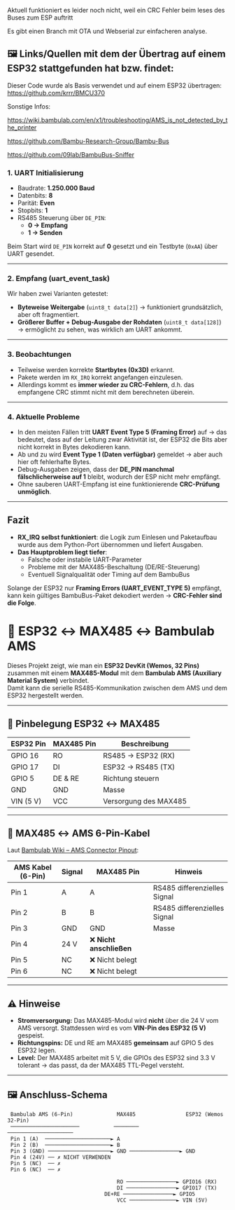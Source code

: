 Aktuell funktioniert es leider noch nicht, weil ein CRC Fehler beim leses des Buses zum ESP auftritt

Es gibt einen Branch mit OTA und Webserial zur einfacheren analyse.

## 🖼️ Links/Quellen mit dem der Übertrag auf einem ESP32 stattgefunden hat bzw. findet:

Dieser Code wurde als Basis verwendet und auf einem ESP32 übertragen:
https://github.com/krrr/BMCU370

Sonstige Infos:

https://wiki.bambulab.com/en/x1/troubleshooting/AMS_is_not_detected_by_the_printer

https://github.com/Bambu-Research-Group/Bambu-Bus


https://github.com/09lab/BambuBus-Sniffer

### 1. UART Initialisierung
- Baudrate: **1.250.000 Baud**  
- Datenbits: **8**  
- Parität: **Even**  
- Stopbits: **1**  
- RS485 Steuerung über `DE_PIN`:  
  - **0 → Empfang**  
  - **1 → Senden**  

Beim Start wird `DE_PIN` korrekt auf **0** gesetzt und ein Testbyte (`0xAA`) über UART gesendet.

---

### 2. Empfang (uart_event_task)
Wir haben zwei Varianten getestet:
- **Byteweise Weitergabe** (`uint8_t data[2]`) → funktioniert grundsätzlich, aber oft fragmentiert.  
- **Größerer Buffer + Debug-Ausgabe der Rohdaten** (`uint8_t data[128]`) → ermöglicht zu sehen, was wirklich am UART ankommt.  

---

### 3. Beobachtungen
- Teilweise werden korrekte **Startbytes (0x3D)** erkannt.  
- Pakete werden im `RX_IRQ` korrekt angefangen einzulesen.  
- Allerdings kommt es **immer wieder zu CRC-Fehlern**, d.h. das empfangene CRC stimmt nicht mit dem berechneten überein.  

---

### 4. Aktuelle Probleme
- In den meisten Fällen tritt **UART Event Type 5 (Framing Error)** auf → das bedeutet, dass auf der Leitung zwar Aktivität ist, der ESP32 die Bits aber nicht korrekt in Bytes dekodieren kann.  
- Ab und zu wird **Event Type 1 (Daten verfügbar)** gemeldet → aber auch hier oft fehlerhafte Bytes.  
- Debug-Ausgaben zeigen, dass der **DE_PIN manchmal fälschlicherweise auf 1** bleibt, wodurch der ESP nicht mehr empfängt.  
- Ohne sauberen UART-Empfang ist eine funktionierende **CRC-Prüfung unmöglich**.

---

## Fazit
- **RX_IRQ selbst funktioniert**: die Logik zum Einlesen und Paketaufbau wurde aus dem Python-Port übernommen und liefert Ausgaben.  
- **Das Hauptproblem liegt tiefer**:  
  - Falsche oder instabile UART-Parameter  
  - Probleme mit der MAX485-Beschaltung (DE/RE-Steuerung)  
  - Eventuell Signalqualität oder Timing auf dem BambuBus  

Solange der ESP32 nur **Framing Errors (UART_EVENT_TYPE 5)** empfängt,  
kann kein gültiges BambuBus-Paket dekodiert werden → **CRC-Fehler sind die Folge**.




# 📡 ESP32 ↔ MAX485 ↔ Bambulab AMS

Dieses Projekt zeigt, wie man ein **ESP32 DevKit (Wemos, 32 Pins)** zusammen mit einem **MAX485-Modul** mit dem **Bambulab AMS (Auxiliary Material System)** verbindet.  
Damit kann die serielle RS485-Kommunikation zwischen dem AMS und dem ESP32 hergestellt werden.

---

## 🔌 Pinbelegung ESP32 ↔ MAX485

| ESP32 Pin | MAX485 Pin | Beschreibung            |
|-----------|------------|-------------------------|
| GPIO 16   | RO         | RS485 → ESP32 (RX)      |
| GPIO 17   | DI         | ESP32 → RS485 (TX)      |
| GPIO 5    | DE & RE    | Richtung steuern        |
| GND       | GND        | Masse                   |
| VIN (5 V) | VCC        | Versorgung des MAX485   |

---

## 🔌 MAX485 ↔ AMS 6-Pin-Kabel

Laut [Bambulab Wiki – AMS Connector Pinout](https://wiki.bambulab.com/en/x1/troubleshooting/AMS_is_not_detected_by_the_printer):

| AMS Kabel (6-Pin) | Signal | MAX485 Pin | Hinweis                       |
|-------------------|--------|------------|-------------------------------|
| Pin 1             | A      | A          | RS485 differenzielles Signal  |
| Pin 2             | B      | B          | RS485 differenzielles Signal  |
| Pin 3             | GND    | GND        | Masse                         |
| Pin 4             | 24 V   | ❌ **Nicht anschließen** |
| Pin 5             | NC     | ❌ Nicht belegt            |
| Pin 6             | NC     | ❌ Nicht belegt            |

---

## ⚠️ Hinweise

- **Stromversorgung:** Das MAX485-Modul wird **nicht** über die 24 V vom AMS versorgt. Stattdessen wird es vom **VIN-Pin des ESP32 (5 V)** gespeist.  
- **Richtungspins:** DE und RE am MAX485 **gemeinsam** auf GPIO 5 des ESP32 legen.  
- **Level:** Der MAX485 arbeitet mit 5 V, die GPIOs des ESP32 sind 3.3 V tolerant → das passt, da der MAX485 TTL-Pegel versteht.  

---

## 🖼️ Anschluss-Schema

```text
 Bambulab AMS (6-Pin)              MAX485                ESP32 (Wemos 32-Pin)
 ──────────────────────           ────────              ─────────────────────
 Pin 1 (A)  ─────────────────────► A
 Pin 2 (B)  ─────────────────────► B
 Pin 3 (GND) ────────────────────► GND ────────────────► GND
 Pin 4 (24V) ── ✗ NICHT VERWENDEN
 Pin 5 (NC)  ── ✗
 Pin 6 (NC)  ── ✗

                                   RO ────────────────► GPIO16 (RX)
                                   DI ────────────────► GPIO17 (TX)
                               DE+RE ────────────────► GPIO5
                                   VCC ───────────────► VIN (5V)


